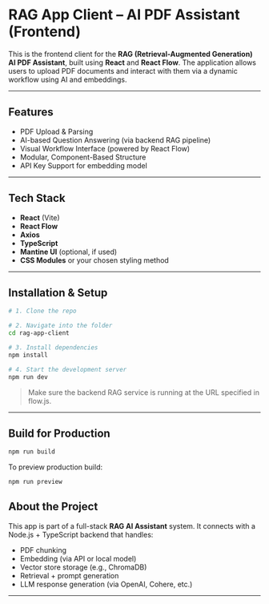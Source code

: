 # RAG App Client – AI PDF Assistant (Frontend)

This is the frontend client for the **RAG (Retrieval-Augmented Generation) AI PDF Assistant**, built using **React** and **React Flow**. The application allows users to upload PDF documents and interact with them via a dynamic workflow using AI and embeddings.

---

##  Features

-  PDF Upload & Parsing
-  AI-based Question Answering (via backend RAG pipeline)
-  Visual Workflow Interface (powered by React Flow)
-  Modular, Component-Based Structure
-  API Key Support for embedding model

---

##  Tech Stack

- **React** (Vite)
- **React Flow**
- **Axios**
- **TypeScript**
- **Mantine UI** (optional, if used)
- **CSS Modules** or your chosen styling method

---

##  Installation & Setup

```bash
# 1. Clone the repo

# 2. Navigate into the folder
cd rag-app-client

# 3. Install dependencies
npm install

# 4. Start the development server
npm run dev
```

> Make sure the backend RAG service is running at the URL specified in flow.js.

---


##  Build for Production

```bash
npm run build
```

To preview production build:

```bash
npm run preview
```


##  About the Project

This app is part of a full-stack **RAG AI Assistant** system. It connects with a Node.js + TypeScript backend that handles:

- PDF chunking
- Embedding (via API or local model)
- Vector store storage (e.g., ChromaDB)
- Retrieval + prompt generation
- LLM response generation (via OpenAI, Cohere, etc.)

---
